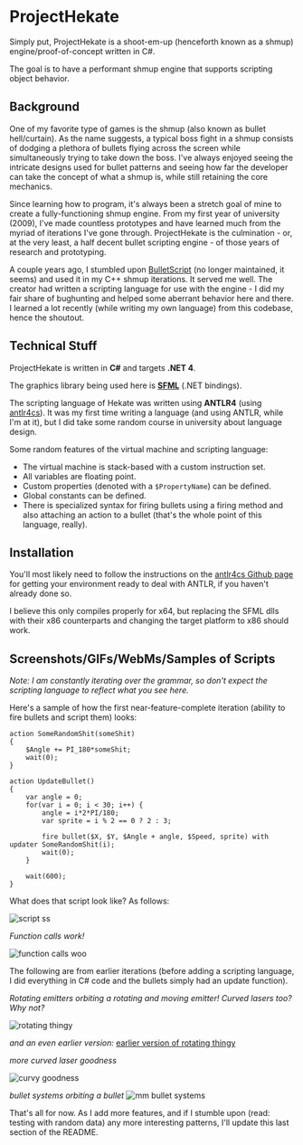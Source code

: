 # ProjectHekate

Simply put, ProjectHekate is a shoot-em-up (henceforth known as a shmup) engine/proof-of-concept written in C#.

The goal is to have a performant shmup engine that supports scripting object behavior.

## Background

One of my favorite type of games is the shmup (also known as bullet hell/curtain). As the name suggests, a typical boss fight in a shmup consists of dodging a plethora of bullets flying across the screen while simultaneously trying to take down the boss. I've always enjoyed seeing the intricate designs used for bullet patterns and seeing how far the developer can take the concept of what a shmup is, while still retaining the core mechanics.

Since learning how to program, it's always been a stretch goal of mine to create a fully-functioning shmup engine. From my first year of university (2009), I've made countless prototypes and have learned much from the myriad of iterations I've gone through. ProjectHekate is the culmination - or, at the very least, a half decent bullet scripting engine - of those years of research and prototyping.

A couple years ago, I stumbled upon [BulletScript](https://code.google.com/p/bulletscript/) (no longer maintained, it seems) and used it in my C++ shmup iterations. It served me well. The creator had written a scripting language for use with the engine - I did my fair share of bughunting and helped some aberrant behavior here and there. I learned a lot recently (while writing my own language) from this codebase, hence the shoutout.

## Technical Stuff

ProjectHekate is written in **C#** and targets **.NET 4**.

The graphics library being used here is [**SFML**](http://www.sfml-dev.org/download/sfml.net/) (.NET bindings).

The scripting language of Hekate was written using **ANTLR4** (using [antlr4cs](https://github.com/tunnelvisionlabs/antlr4cs)). It was my first time writing a language (and using ANTLR, while I'm at it), but I did take some random course in university about language design. 

Some random features of the virtual machine and scripting language:
- The virtual machine is stack-based with a custom instruction set.
- All variables are floating point.
- Custom properties (denoted with a `$PropertyName`) can be defined.
- Global constants can be defined.
- There is specialized syntax for firing bullets using a firing method and also attaching an action to a bullet (that's the whole point of this language, really).

## Installation

You'll most likely need to follow the instructions on the [antlr4cs Github page](https://github.com/tunnelvisionlabs/antlr4cs) for getting your environment ready to deal with ANTLR, if you haven't already done so.

I believe this only compiles properly for x64, but replacing the SFML dlls with their x86 counterparts and changing the target platform to x86 should work.

## Screenshots/GIFs/WebMs/Samples of Scripts

_Note: I am constantly iterating over the grammar, so don't expect the scripting language to reflect what you see here._

Here's a sample of how the first near-feature-complete iteration (ability to fire bullets and script them) looks:

```
action SomeRandomShit(someShit)
{
    $Angle += PI_180*someShit;
    wait(0);
}

action UpdateBullet()
{
    var angle = 0;
    for(var i = 0; i < 30; i++) {
        angle = i*2*PI/180;
        var sprite = i % 2 == 0 ? 2 : 3;

        fire bullet($X, $Y, $Angle + angle, $Speed, sprite) with updater SomeRandomShit(i);
        wait(0);
    }

    wait(600);
}
```

What does that script look like? As follows:

![script ss](http://i.imgur.com/7mz0C6w.gif)

_Function calls work!_

![function calls woo](http://i.imgur.com/F6eLkFD.gif)

The following are from earlier iterations (before adding a scripting language, I did everything in C# code and the bullets simply had an update function).

_Rotating emitters orbiting a rotating and moving emitter! Curved lasers too? Why not?_

![rotating thingy](http://i.imgur.com/I4sXfkx.gif)

_and an even earlier version:_ [earlier version of rotating thingy](http://a.pomf.se/oezvsg.webm)

_more curved laser goodness_

![curvy goodness](http://i.imgur.com/k0Xynb2.gif)

_bullet systems orbiting a bullet_
![mm bullet systems](http://i.imgur.com/saBSDo4.gif)



That's all for now. As I add more features, and if I stumble upon (read: testing with random data) any more interesting patterns, I'll update this last section of the README.
